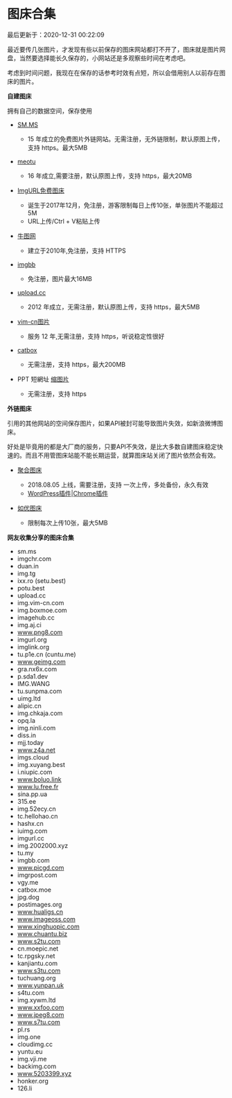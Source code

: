 图床合集[](#图床合集)
=============

最后更新于：2020-12-31 00:22:09

最近要传几张图片，才发现有些以前保存的图床网站都打不开了，图床就是图片网盘，当然要选择能长久保存的，小网站还是多观察些时间在考虑吧。

考虑到时间问题，我现在在保存的话参考时效有点短，所以会借用别人以前存在图床的图片。

**自建图床**

拥有自己的数据空间，保存使用

*   [SM.MS](https://sm.ms/)
    *   15 年成立的免费图片外链网站。无需注册，无外链限制，默认原图上传，支持 https。最大5MB

*   [meotu](https://moetu.org/)
    *   16 年成立,需要注册，默认原图上传，支持 https，最大20MB

*   [ImgURL免费图床](https://imgurl.org/)
    *   诞生于2017年12月，免注册，游客限制每日上传10张，单张图片不能超过5M
    *   URL上传/Ctrl + V粘贴上传

*   [牛图网](https://www.niupic.com/)
    *   建立于2010年,免注册，支持 HTTPS

*   [imgbb](https://imgbb.com/)
    *   免注册，图片最大16MB

*   [upload.cc](https://upload.cc/)
    *   2012 年成立，无需注册，默认原图上传，支持 https，最大5MB

*   [vim-cn图片](https://img.vim-cn.com/)
    *   服务 12 年,无需注册，支持 https，听说稳定性很好

*   [catbox](https://catbox.moe/)
    *   无需注册，支持 https，最大200MB

*   PPT 短網址 [缩图片](https://ppt.cc/cut/)
    *   无需注册，支持 https

**外链图床**

引用的其他网站的空间保存图片，如果API被封可能导致图片失效，如新浪微博图床。

好处是毕竟用的都是大厂商的服务，只要API不失效，是比大多数自建图床稳定快速的。而且不用管图床站能不能长期运营，就算图床站关闭了图片依然会有效。

*   [聚合图床](https://www.superbed.cn/)
    *   2018.08.05 上线，需要注册，支持 一次上传，多处备份，永久有效
    *   [WordPress插件](https://www.superbed.cn/help#item=4)|[Chrome插件](https://www.superbed.cn/help#item=5)

*   [如优图床](https://www.rruu.net/)
    *   限制每次上传10张，最大5MB

**网友收集分享的图床合集**

*   sm.ms
*   imgchr.com
*   duan.in
*   img.tg
*   ixx.ro (setu.best)
*   potu.best
*   upload.cc
*   img.vim-cn.com
*   img.boxmoe.com
*   imagehub.cc
*   img.aj.ci
*   www.png8.com
*   imgurl.org
*   imglink.org
*   tu.p1e.cn (cuntu.me)
*   www.geimg.com
*   gra.nx6x.com
*   p.sda1.dev
*   IMG.WANG
*   tu.sunpma.com
*   uimg.ltd
*   alipic.cn
*   img.chkaja.com
*   opq.la
*   img.ninli.com
*   diss.in
*   mjj.today
*   www.z4a.net
*   imgs.cloud
*   img.xuyang.best
*   i.niupic.com
*   www.boluo.link
*   www.lu.free.fr
*   sina.pp.ua
*   315.ee
*   img.52ecy.cn
*   tc.hellohao.cn
*   hashx.cn
*   iuimg.com
*   imgurl.cc
*   img.2002000.xyz
*   tu.my
*   imgbb.com
*   www.picgd.com
*   imgrpost.com
*   vgy.me
*   catbox.moe
*   jpg.dog
*   postimages.org
*   www.hualigs.cn
*   www.imageoss.com
*   www.xinghuopic.com
*   www.chuantu.biz
*   www.s2tu.com
*   cn.moepic.net
*   tc.rpgsky.net
*   kanjiantu.com
*   www.s3tu.com
*   tuchuang.org
*   www.yunpan.uk
*   s4tu.com
*   img.xywm.ltd
*   www.xxfoo.com
*   www.jpeg8.com
*   www.s7tu.com
*   pl.rs
*   img.one
*   cloudimg.cc
*   yuntu.eu
*   img.vji.me
*   backimg.com
*   www.5203399.xyz
*   honker.org
*   126.li